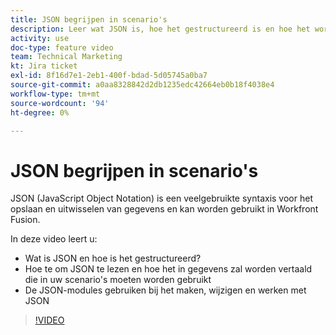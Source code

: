 ```yaml
---
title: JSON begrijpen in scenario's
description: Leer wat JSON is, hoe het gestructureerd is en hoe het wordt vertaald in gegevens die binnen uw scenario's worden gebruikt in [!DNL Adobe Workfront Fusion].
activity: use
doc-type: feature video
team: Technical Marketing
kt: Jira ticket
exl-id: 8f16d7e1-2eb1-400f-bdad-5d05745a0ba7
source-git-commit: a0aa8328842d2db1235edc42664eb0b18f4038e4
workflow-type: tm+mt
source-wordcount: '94'
ht-degree: 0%

---
```


# JSON begrijpen in scenario&#39;s

JSON (JavaScript Object Notation) is een veelgebruikte syntaxis voor het opslaan en uitwisselen van gegevens en kan worden gebruikt in Workfront Fusion.

In deze video leert u:

* Wat is JSON en hoe is het gestructureerd?
* Hoe te om JSON te lezen en hoe het in gegevens zal worden vertaald die in uw scenario&#39;s moeten worden gebruikt
* De JSON-modules gebruiken bij het maken, wijzigen en werken met JSON

>[!VIDEO](https://video.tv.adobe.com/v/335300/?quality=12)
